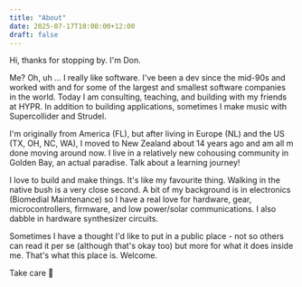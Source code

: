 ```yaml
---
title: "About"
date: 2025-07-17T10:00:00+12:00
draft: false
---
```


Hi, thanks for stopping by. I'm Don.

Me? Oh, uh ... I really like software. I've been a dev since the mid-90s and worked with and for some of the largest and smallest software companies in the world. Today I am consulting, teaching, and building with my friends at HYPR. In addition to building applications, sometimes I make music with Supercollider and Strudel.

I'm originally from America (FL), but after living in Europe (NL) and the US (TX, OH, NC, WA), I moved to New Zealand about 14 years ago and am all m done moving around now. I live in a relatively new cohousing community in Golden Bay, an actual paradise. Talk about a learning journey!

I love to build and make things. It's like my favourite thing. Walking in the native bush is a very close second. A bit of my background is in electronics (Biomedial Maintenance) so I have a real love for hardware, gear, microcontrollers, firmware, and low power/solar communications. I also dabble in hardware synthesizer circuits.

Sometimes I have a thought I'd like to put in a public place - not so others can read it per se (although that's okay too) but more for what it does inside me. That's what this place is. Welcome.

Take care 👋

